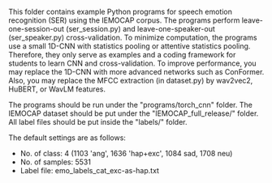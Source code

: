 This folder contains example Python programs for speech emotion recognition (SER) using the IEMOCAP corpus. The programs perform leave-one-session-out (ser_session.py) and leave-one-speaker-out (ser_speaker.py) cross-validation. To minimize computation, the programs use a small 1D-CNN with statistics pooling or attentive statistics pooling. Therefore, they only serve as examples and a coding framework for students to learn CNN and cross-validation. To improve performance, you may replace the 1D-CNN with more advanced networks such as ConFormer. Also, you may replace the MFCC extraction (in dataset.py) by wav2vec2, HuBERT, or WavLM features.

The programs should be run under the "programs/torch_cnn" folder. The IEMOCAP dataset should be put under the "IEMOCAP_full_release/" folder. All label files should be put inside the "labels/" folder.

The default settings are as follows:
- No. of class: 4 (1103 'ang', 1636 'hap+exc', 1084 sad, 1708 neu)
- No. of samples: 5531
- Label file: emo_labels_cat_exc-as-hap.txt
